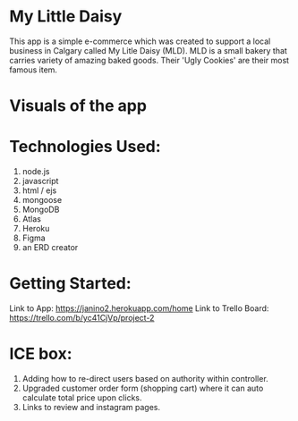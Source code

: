 # My Little Daisy
This app is a simple e-commerce which was created to support a local business in Calgary called My Litle Daisy (MLD).
MLD is a small bakery that carries variety of amazing baked goods.
Their 'Ugly Cookies' are their most famous item.

# Visuals of the app


# Technologies Used:
1. node.js
2. javascript 
3. html / ejs
4. mongoose 
5. MongoDB
6. Atlas
7. Heroku
8. Figma 
9. an ERD creator

# Getting Started:
Link to App: https://janino2.herokuapp.com/home
Link to Trello Board: https://trello.com/b/yc41CjVp/project-2

# ICE box:
1. Adding how to re-direct users based on authority within controller.
2. Upgraded customer order form (shopping cart) where it can auto calculate total price upon clicks.
3. Links to review and instagram pages.



